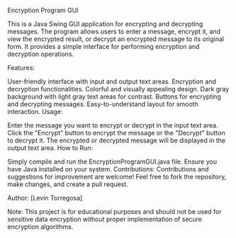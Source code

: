 Encryption Program GUI

This is a Java Swing GUI application for encrypting and decrypting messages. The program allows users to enter a message, encrypt it, and view the encrypted result, or decrypt an encrypted message to its original form. It provides a simple interface for performing encryption and decryption operations.

Features:

User-friendly interface with input and output text areas.
Encryption and decryption functionalities.
Colorful and visually appealing design.
Dark gray background with light gray text areas for contrast.
Buttons for encrypting and decrypting messages.
Easy-to-understand layout for smooth interaction.
Usage:

Enter the message you want to encrypt or decrypt in the input text area.
Click the "Encrypt" button to encrypt the message or the "Decrypt" button to decrypt it.
The encrypted or decrypted message will be displayed in the output text area.
How to Run:

Simply compile and run the EncryptionProgramGUI.java file.
Ensure you have Java installed on your system.
Contributions:
Contributions and suggestions for improvement are welcome! Feel free to fork the repository, make changes, and create a pull request.

Author:
[Levin Torregosa]


Note:
This project is for educational purposes and should not be used for sensitive data encryption without proper implementation of secure encryption algorithms.
